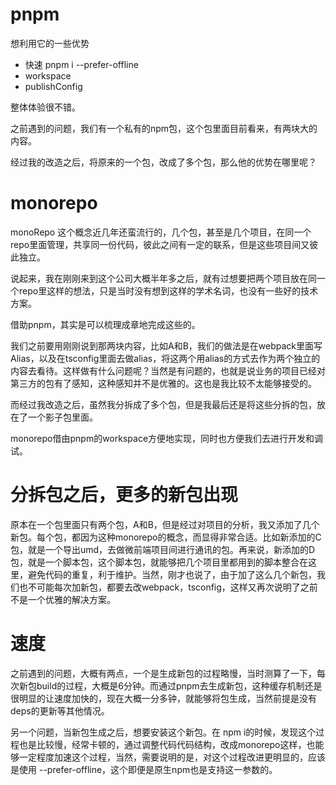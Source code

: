 

# pnpm

想利用它的一些优势

- 快速 pnpm i --prefer-offline
- workspace 
- publishConfig

整体体验很不错。


之前遇到的问题，我们有一个私有的npm包，这个包里面目前看来，有两块大的内容。

经过我的改造之后，将原来的一个包，改成了多个包，那么他的优势在哪里呢？

# monorepo

monoRepo 这个概念近几年还蛮流行的，几个包，甚至是几个项目，在同一个repo里面管理，共享同一份代码，彼此之间有一定的联系，但是这些项目间又彼此独立。

说起来，我在刚刚来到这个公司大概半年多之后，就有过想要把两个项目放在同一个repo里这样的想法，只是当时没有想到这样的学术名词，也没有一些好的技术方案。

借助pnpm，其实是可以梳理成章地完成这些的。

我们之前要用刚刚说到那两块内容，比如A和B，我们的做法是在webpack里面写Alias，以及在tsconfig里面去做alias，将这两个用alias的方式去作为两个独立的内容去看待。这样做有什么问题呢？当然是有问题的，也就是说业务的项目已经对第三方的包有了感知，这种感知并不是优雅的。这也是我比较不太能够接受的。

而经过我改造之后，虽然我分拆成了多个包，但是我最后还是将这些分拆的包，放在了一个影子包里面。

monorepo借由pnpm的workspace方便地实现，同时也方便我们去进行开发和调试。

# 分拆包之后，更多的新包出现

原本在一个包里面只有两个包，A和B，但是经过对项目的分析，我又添加了几个新包。每个包，都因为这种monorepo的概念，而显得非常合适。比如新添加的C包，就是一个导出umd，去做微前端项目间进行通讯的包。再来说，新添加的D包，就是一个脚本包，这个脚本包，就能够把几个项目里都用到的脚本整合在这里，避免代码的重复，利于维护。当然，刚才也说了，由于加了这么几个新包，我们也不可能每次加新包，都要去改webpack，tsconfig，这样又再次说明了之前不是一个优雅的解决方案。

# 速度

之前遇到的问题，大概有两点，一个是生成新包的过程略慢，当时测算了一下，每次新包build的过程，大概是6分钟。而通过pnpm去生成新包，这种缓存机制还是很明显的让速度加快的，现在大概一分多钟，就能够将包生成，当然前提是没有deps的更新等其他情况。

另一个问题，当新包生成之后，想要安装这个新包。在 npm i的时候，发现这个过程也是比较慢，经常卡顿的，通过调整代码代码结构，改成monorepo这样，也能够一定程度加速这个过程，当然，需要说明的是，对这个过程改进更明显的，应该是使用 --prefer-offline，这个即便是原生npm也是支持这一参数的。



